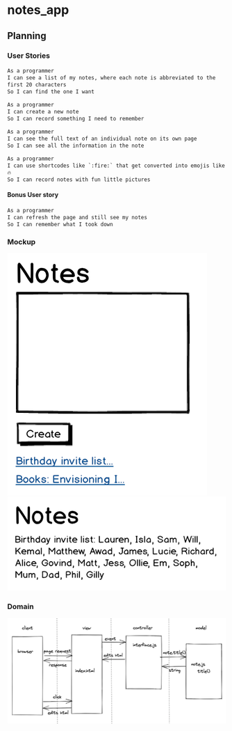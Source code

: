 # notes_app

## Planning

### User Stories

```
As a programmer
I can see a list of my notes, where each note is abbreviated to the first 20 characters
So I can find the one I want
```

```
As a programmer
I can create a new note
So I can record something I need to remember
```

```
As a programmer
I can see the full text of an individual note on its own page
So I can see all the information in the note
```

```
As a programmer
I can use shortcodes like `:fire:` that get converted into emojis like 🔥
So I can record notes with fun little pictures
```

#### Bonus User story

```
As a programmer
I can refresh the page and still see my notes
So I can remember what I took down
```

### Mockup

![Notes app home page mockup](images/notes-home-page-mock-up.png)
![Notes app note page mockup](images/notes-note-page-mock-up.png)

### Domain

<img src="images/domain.png" width="700">

